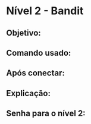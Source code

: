 # Nível 2 - Bandit

## Objetivo: 


## Comando usado:


## Após conectar:


## Explicação: 


## Senha para o nível 2:

